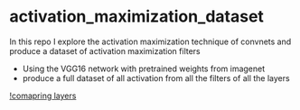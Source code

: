 # activation_maximization_dataset
In this repo I explore the activation maximization technique of convnets and produce a dataset of activation maximization filters

- Using the VGG16 network with pretrained weights from imagenet 
- produce a full dataset of all activation from all the filters of all the layers

[!comapring layers](https://github.com/fmerizzi/activation_maximization_dataset/blob/main/comparing_layers.png)
